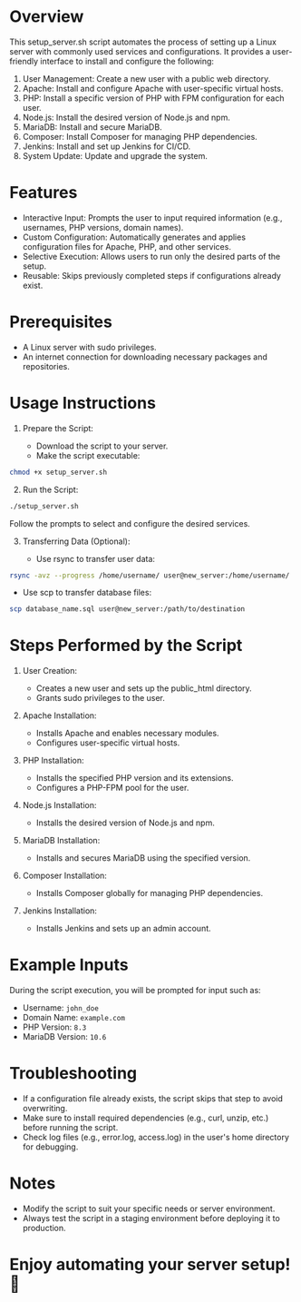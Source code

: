 # Overview
This setup_server.sh script automates the process of setting up a Linux server with commonly used services and configurations. It provides a user-friendly interface to install and configure the following:

1. User Management: Create a new user with a public web directory.
2. Apache: Install and configure Apache with user-specific virtual hosts.
3. PHP: Install a specific version of PHP with FPM configuration for each user.
4. Node.js: Install the desired version of Node.js and npm.
5. MariaDB: Install and secure MariaDB.
6. Composer: Install Composer for managing PHP dependencies.
7. Jenkins: Install and set up Jenkins for CI/CD.
8. System Update: Update and upgrade the system.


# Features
* Interactive Input: Prompts the user to input required information (e.g., usernames, PHP versions, domain names).
* Custom Configuration: Automatically generates and applies configuration files for Apache, PHP, and other services.
* Selective Execution: Allows users to run only the desired parts of the setup.
* Reusable: Skips previously completed steps if configurations already exist.
 

# Prerequisites
* A Linux server with sudo privileges.
* An internet connection for downloading necessary packages and repositories.

# Usage Instructions
1. Prepare the Script:

    * Download the script to your server.
    * Make the script executable:
```bash
chmod +x setup_server.sh
```

2. Run the Script:

```bash
./setup_server.sh
```
Follow the prompts to select and configure the desired services.

3. Transferring Data (Optional):

    * Use rsync to transfer user data:
```bash
rsync -avz --progress /home/username/ user@new_server:/home/username/
```
   * Use scp to transfer database files:
```bash
scp database_name.sql user@new_server:/path/to/destination
```
# Steps Performed by the Script

1. User Creation:

    * Creates a new user and sets up the public_html directory.
    * Grants sudo privileges to the user.
2. Apache Installation:

    * Installs Apache and enables necessary modules.
    * Configures user-specific virtual hosts.
3. PHP Installation:

    * Installs the specified PHP version and its extensions.
    * Configures a PHP-FPM pool for the user.
4. Node.js Installation:

    * Installs the desired version of Node.js and npm.
5. MariaDB Installation:

    * Installs and secures MariaDB using the specified version.
6. Composer Installation:

    * Installs Composer globally for managing PHP dependencies.
7. Jenkins Installation:

    * Installs Jenkins and sets up an admin account.
# Example Inputs
During the script execution, you will be prompted for input such as:

* Username: `john_doe`
* Domain Name: `example.com`
* PHP Version: `8.3`
* MariaDB Version: `10.6`
# Troubleshooting
* If a configuration file already exists, the script skips that step to avoid overwriting.
* Make sure to install required dependencies (e.g., curl, unzip, etc.) before running the script.
* Check log files (e.g., error.log, access.log) in the user's home directory for debugging.
# Notes
* Modify the script to suit your specific needs or server environment.
* Always test the script in a staging environment before deploying it to production.

# Enjoy automating your server setup! 🎉




